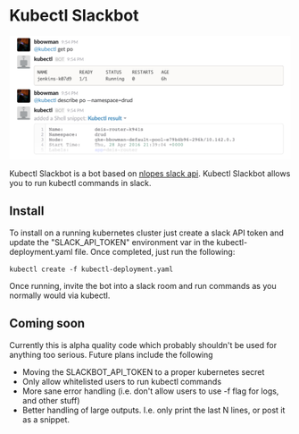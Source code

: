 # Kubectl Slackbot

![kubectl slackbot being used in the slack client](img/slack.png)

Kubectl Slackbot is a bot based on [nlopes slack api](github.com/nlopes/slack). Kubectl Slackbot allows you to run kubectl commands in slack.

## Install

To install on a running kubernetes cluster just create a slack API token and update the "SLACK_API_TOKEN" environment var in the kubectl-deployment.yaml file. Once completed, just run the following:

```
kubectl create -f kubectl-deployment.yaml
```

Once running, invite the bot into a slack room and run commands as you normally would via kubectl.

## Coming soon

Currently this is alpha quality code which probably shouldn't be used for anything too serious. Future plans include the following

* Moving the SLACKBOT_API_TOKEN to a proper kubernetes secret
* Only allow whitelisted users to run kubectl commands
* More sane error handling (i.e. don't allow users to use -f flag for logs, and other stuff)
* Better handling of large outputs. I.e. only print the last N lines, or post it as a snippet.

